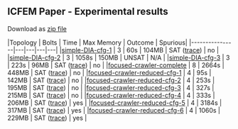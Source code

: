 ## ICFEM Paper - Experimental results

Download as [zip file](https://github.com/franco-maroni/DICE-Verification/raw/master/json2mc/exp-data/ICFEM.zip)

|Topology  | Bolts | Time | Max Memory | Outcome | Spurious|
|----------------|---|---|---|---|
|[simple-DIA-cfg-1](https://github.com/franco-maroni/DICE-Verification/tree/master/json2mc/exp-data/ICFEM/simple-DIA-cfg-1) |  3  |  60s  |  104MB  |  SAT ([trace](https://raw.githubusercontent.com/franco-maroni/DICE-Verification/master/json2mc/exp-data/ICFEM/focused-crawler-reduced-cfg-1/imgs/simple-DIA-cfg-1.png))  |  no	|
|[simple-DIA-cfg-2](https://github.com/franco-maroni/DICE-Verification/tree/master/json2mc/exp-data/ICFEM/simple-DIA-cfg-2)	 |  3  |  1058s  |  150MB  |  UNSAT |  N/A |
|[simple-DIA-cfg-3](https://github.com/franco-maroni/DICE-Verification/tree/master/json2mc/exp-data/ICFEM/simple-DIA-cfg-3)	 |  3  |  223s  |  96MB  |  SAT ([trace](https://raw.githubusercontent.com/franco-maroni/DICE-Verification/master/json2mc/exp-data/ICFEM/focused-crawler-reduced-cfg-1/imgs/simple-DIA-cfg-3.png)) |  no	|
|[focused-crawler-complete](https://github.com/franco-maroni/DICE-Verification/tree/master/json2mc/exp-data/ICFEM/focused-crawler-complete)	 |  8  |  2664s  |  448MB  |  SAT ([trace](https://raw.githubusercontent.com/franco-maroni/DICE-Verification/master/json2mc/exp-data/ICFEM/focused-crawler-reduced-cfg-1/imgs/focused-crawler-complete.png)) |  no	|
|[focused-crawler-reduced-cfg-1](https://github.com/franco-maroni/DICE-Verification/tree/master/json2mc/exp-data/ICFEM/focused-crawler-reduced-cfg-1)	 |  4  |  95s  |  142MB  |  SAT ([trace](https://raw.githubusercontent.com/franco-maroni/DICE-Verification/master/json2mc/exp-data/ICFEM/focused-crawler-reduced-cfg-1/imgs/focused-crawler-reduced-cfg-1.png))  |  no	|
|[focused-crawler-reduced-cfg-2](https://github.com/franco-maroni/DICE-Verification/tree/master/json2mc/exp-data/ICFEM/focused-crawler-reduced-cfg-2)	 |  4  |  253s  |  195MB |  SAT ([trace](https://raw.githubusercontent.com/franco-maroni/DICE-Verification/master/json2mc/exp-data/ICFEM/focused-crawler-reduced-cfg-1/imgs/focused-crawler-reduced-cfg-2.png))  |  no |
|[focused-crawler-reduced-cfg-3](https://github.com/franco-maroni/DICE-Verification/tree/master/json2mc/exp-data/ICFEM/focused-crawler-reduced-cfg-3)	 |  4  |  327s  |  215MB  |  SAT ([trace](https://raw.githubusercontent.com/franco-maroni/DICE-Verification/master/json2mc/exp-data/ICFEM/focused-crawler-reduced-cfg-1/imgs/focused-crawler-reduced-cfg-3.png))  |  no	|
|[focused-crawler-reduced-cfg-4](https://github.com/franco-maroni/DICE-Verification/tree/master/json2mc/exp-data/ICFEM/focused-crawler-reduced-cfg-4)	 |  4  |  333s  |  206MB  |  SAT ([trace](https://raw.githubusercontent.com/franco-maroni/DICE-Verification/master/json2mc/exp-data/ICFEM/focused-crawler-reduced-cfg-1/imgs/focused-crawler-reduced-cfg-4.png))  |  yes	|
|[focused-crawler-reduced-cfg-5](https://github.com/franco-maroni/DICE-Verification/tree/master/json2mc/exp-data/ICFEM/focused-crawler-reduced-cfg-5)	 |  4  |  3184s  |  317MB  |  SAT ([trace](https://raw.githubusercontent.com/franco-maroni/DICE-Verification/master/json2mc/exp-data/ICFEM/focused-crawler-reduced-cfg-1/imgs/focused-crawler-reduced-cfg-5.png))  |  yes	|
|[focused-crawler-reduced-cfg-6](https://github.com/franco-maroni/DICE-Verification/tree/master/json2mc/exp-data/ICFEM/focused-crawler-reduced-cfg-6)	 |  4  |  1060s  |  229MB   |  SAT ([trace](https://raw.githubusercontent.com/franco-maroni/DICE-Verification/master/json2mc/exp-data/ICFEM/focused-crawler-reduced-cfg-1/imgs/focused-crawler-reduced-cfg-6.png))  |  yes |


